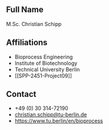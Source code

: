 ## Full Name
M.Sc. Christian Schipp

## Affiliations
- Bioprocess Engineering
- Institute of Biotechnology
- Technical University Berlin
- [[SPP-2451-Project09]]
## Contact
- +49 (0) 30 314-72190
- christian.schipp@tu-berlin.de
- https://www.tu.berlin/en/bioprocess

